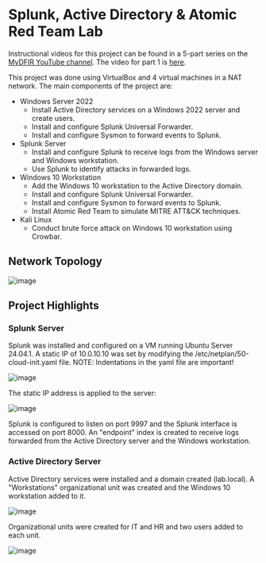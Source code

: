 # Splunk, Active Directory & Atomic Red Team Lab

Instructional videos for this project can be found in a 5-part series on the <a href = "https://www.youtube.com/@MyDFIR">MyDFIR YouTube channel</a>. The video for part 1 is <a href = "https://www.youtube.com/watch?v=5OessbOgyEo&list=PLG6KGSNK4PuBWmX9NykU0wnWamjxdKhDJ&index=13"> here</a>. 

This project was done using VirtualBox and 4 virtual machines in a NAT network. The main components of the project are:
- Windows Server 2022
  - Install Active Directory services on a Windows 2022 server and create users.
  - Install and configure Splunk Universal Forwarder.
  - Install and configure Sysmon to forward events to Splunk.
- Splunk Server
  - Install and configure Splunk to receive logs from the Windows server and Windows workstation.
  - Use Splunk to identify attacks in forwarded logs.
- Windows 10 Workstation
  - Add the Windows 10 workstation to the Active Directory domain.
  - Install and configure Splunk Universal Forwarder.
  - Install and configure Sysmon to forward events to Splunk.
  - Install Atomic Red Team to simulate MITRE ATT&CK techniques.
- Kali Linux
  - Conduct brute force attack on Windows 10 workstation using Crowbar.

## Network Topology

![image](https://github.com/user-attachments/assets/836ee6c5-181e-44c7-a3c9-177003537912)

## Project Highlights

### Splunk Server

Splunk was installed and configured on a VM running Ubuntu Server 24.04.1. A static IP of 10.0.10.10 was set by modifying the /etc/netplan/50-cloud-init.yaml file. NOTE: Indentations in the yaml file are important!

![image](https://github.com/user-attachments/assets/cb062583-c9ab-4cc9-b6dd-a8ea7624ae40)

The static IP address is applied to the server:

![image](https://github.com/user-attachments/assets/6577b496-4ac2-46f4-821c-6c0d8f072b0a)

Splunk is configured to listen on port 9997 and the Splunk interface is accessed on port 8000. An "endpoint" index is created to receive logs forwarded from the Active Directory server and the Windows workstation.




### Active Directory Server
Active Directory services were installed and a domain created (lab.local). A "Workstations" organizational unit was created and the Windows 10 workstation added to it.

![image](https://github.com/user-attachments/assets/b56fad45-ac03-4667-b439-9df2b56c34cc)

Organizational units were created for IT and HR and two users added to each unit.

![image](https://github.com/user-attachments/assets/8d8d0250-283f-402a-b5bd-87b3bead550d)



